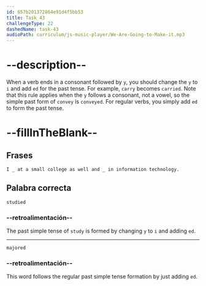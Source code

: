 ```yaml
---
id: 657b201372864e91d4f5bb53
title: Task 43
challengeType: 22
dashedName: task-43
audioPath: curriculum/js-music-player/We-Are-Going-to-Make-it.mp3
---
```


<!--
AUDIO REFERENCE:
Sarah: I studied at a small college as well and majored in information technology.
-->

# --description--

When a verb ends in a consonant followed by `y`, you should change the `y` to `i` and add `ed` for the past tense. For example, `carry` becomes `carried`. Note that this rule applies when the `y` follows a consonant, not a vowel, so the simple past form of `convey` is `conveyed`. For regular verbs, you simply add `ed` to form the past tense.

# --fillInTheBlank--

## Frases

`I _ at a small college as well and _ in information technology.`

## Palabra correcta

`studied`

### --retroalimentación--

The past simple tense of `study` is formed by changing `y` to `i` and adding `ed`.

---

`majored`

### --retroalimentación--

This word follows the regular past simple tense formation by just adding `ed`.

